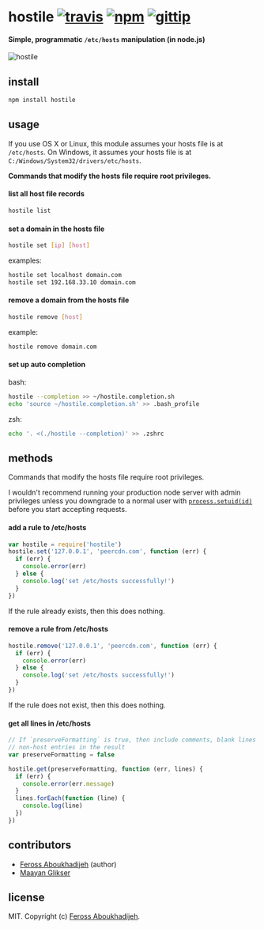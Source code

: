 # hostile [![travis](http://img.shields.io/travis/feross/spoof.svg)](https://travis-ci.org/feross/spoof) [![npm](http://img.shields.io/npm/v/hostile.svg)](https://npmjs.org/package/hostile) [![gittip](http://img.shields.io/gittip/feross.svg)](https://www.gittip.com/feross/)

#### Simple, programmatic `/etc/hosts` manipulation (in node.js)

![hostile](https://raw.github.com/feross/hostile/master/img.png)

## install

```bash
npm install hostile
```

## usage

If you use OS X or Linux, this module assumes your hosts file is at `/etc/hosts`. On
Windows, it assumes your hosts file is at `C:/Windows/System32/drivers/etc/hosts`.

**Commands that modify the hosts file require root privileges.**

#### list all host file records

```bash
hostile list
```

#### set a domain in the hosts file

```bash
hostile set [ip] [host]
```

examples:
```bash
hostile set localhost domain.com
hostile set 192.168.33.10 domain.com
```

#### remove a domain from the hosts file

```bash
hostile remove [host]
```

example:
```bash
hostile remove domain.com
```

#### set up auto completion

bash:
```bash
hostile --completion >> ~/hostile.completion.sh
echo 'source ~/hostile.completion.sh' >> .bash_profile
```

zsh:
```bash
echo '. <(./hostile --completion)' >> .zshrc
```

## methods

Commands that modify the hosts file require root privileges.

I wouldn't recommend running your production node server with admin privileges unless you
downgrade to a normal user with
[`process.setuid(id)`](http://nodejs.org/api/process.html#process_process_setuid_id)
before you start accepting requests.

#### add a rule to /etc/hosts

```js
var hostile = require('hostile')
hostile.set('127.0.0.1', 'peercdn.com', function (err) {
  if (err) {
    console.error(err)
  } else {
    console.log('set /etc/hosts successfully!')
  }
})
```

If the rule already exists, then this does nothing.

#### remove a rule from /etc/hosts

```js
hostile.remove('127.0.0.1', 'peercdn.com', function (err) {
  if (err) {
    console.error(err)
  } else {
    console.log('set /etc/hosts successfully!')
  }
})
```

If the rule does not exist, then this does nothing.

#### get all lines in /etc/hosts

```js
// If `preserveFormatting` is true, then include comments, blank lines and other
// non-host entries in the result
var preserveFormatting = false

hostile.get(preserveFormatting, function (err, lines) {
  if (err) {
    console.error(err.message)
  }
  lines.forEach(function (line) {
    console.log(line)
  })
})
```

## contributors

- [Feross Aboukhadijeh](http://feross.org) (author)
- [Maayan Glikser](https://github.com/morsdyce)

## license

MIT. Copyright (c) [Feross Aboukhadijeh](http://feross.org).
